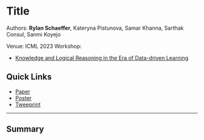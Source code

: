 # Title

Authors: **Rylan Schaeffer**, Kateryna Pistunova, Samar Khanna, Sarthak Consul, Sanmi Koyejo

Venue:  ICML 2023 Workshop: 
- [Knowledge and Logical Reasoning in the Era of Data-driven Learning](https://klr-icml2023.github.io/) 

## Quick Links

- [Paper](research/2023_icml_workshop_logically_invalid_chain_of_thought/paper.pdf)
- [Poster](research/2023_icml_workshop_logically_invalid_chain_of_thought/poster.pdf)
- [Tweeprint](https://twitter.com/RylanSchaeffer/status/1684701838661332997)


-----

## Summary

